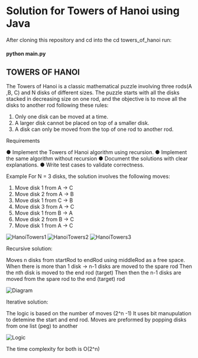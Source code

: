 # Solution for Towers of Hanoi using Java


After cloning this repository and cd into the cd towers_of_hanoi run:

#### python main.py


## TOWERS OF HANOI

The Towers of Hanoi is a classic mathematical puzzle involving three rods(A ,B, C) and N 
disks of different sizes. The puzzle starts with all the disks stacked in decreasing size on one 
rod, and the objective is to move all the disks to another rod following these rules: 
1. Only one disk can be moved at a time. 
2. A larger disk cannot be placed on top of a smaller disk. 
3. A disk can only be moved from the top of one rod to another rod.

Requirements

● Implement the Towers of Hanoi algorithm using recursion.
● Implement the same algorithm without recursion
● Document the solutions with clear explanations.
● Write test cases to validate correctness.

Example 
For N = 3 disks, the solution involves the following moves: 
1. Move disk 1 from A → C 
2. Move disk 2 from A → B 
3. Move disk 1 from C → B 
4. Move disk 3 from A → C 
5. Move disk 1 from B → A 
6. Move disk 2 from B → C 
7. Move disk 1 from A → C


![HanoiTowers1](https://github.com/user-attachments/assets/33e5f4f1-aa5a-4404-a485-733586b38b46)
![HanoiTowers2](https://github.com/user-attachments/assets/9ba48a0b-07ce-44a5-a801-7e27e6e99aa3)
![HanoiTowers3](https://github.com/user-attachments/assets/98154467-e7fb-4e6d-a0aa-08295aa60a93)


Recursive solution: 

Moves n disks from startRod to endRod using middleRod as a free space.
When there is more than 1 disk -> n-1 disks are moved to the spare rod
Then the nth disk is moved to the end rod (target)
Then then the n-1 disks are moved from the spare rod to the end (target) rod


![Diagram](https://github.com/user-attachments/assets/58581a9f-a6fd-458f-b99f-242dcd47a920)



Iterative solution: 

The logic is based on the number of moves (2^n -1) 
It uses bit manupulation to detemine the start and end rod.
Moves are preformed by popping disks from one list (peg) to another


![Logic](https://github.com/user-attachments/assets/87d87509-4b4c-45fb-b98e-314f99059241)


The time complexity for both is O(2^n)


